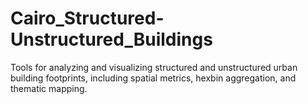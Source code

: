 # Cairo_Structured-Unstructured_Buildings
Tools for analyzing and visualizing structured and unstructured urban building footprints, including spatial metrics, hexbin aggregation, and thematic mapping.
